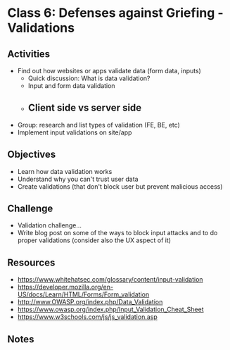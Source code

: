 
# Class 6: Defenses against Griefing - Validations

## Activities
  - Find out how websites or apps validate data (form data, inputs)
    - Quick discussion: What is data validation?
    - Input and form data validation
    - Client side vs server side
      - 
  - Group: research and list types of validation (FE, BE, etc)
  - Implement input validations on site/app

## Objectives
  - Learn how data validation works
  - Understand why you can't trust user data
  - Create validations (that don't block user but prevent malicious access)

## Challenge
  - Validation challenge... 
  - Write blog post on some of the ways to block input attacks and to do proper validations (consider also the UX aspect of it)

## Resources
  - https://www.whitehatsec.com/glossary/content/input-validation
  - https://developer.mozilla.org/en-US/docs/Learn/HTML/Forms/Form_validation
  - http://www.OWASP.org/index.php/Data_Validation
  - https://www.owasp.org/index.php/Input_Validation_Cheat_Sheet
  - https://www.w3schools.com/js/js_validation.asp

## Notes
